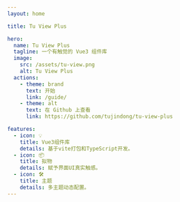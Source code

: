 ```yaml
---
layout: home

title: Tu View Plus

hero:
  name: Tu View Plus
  tagline: 一个有触觉的 Vue3 组件库
  image:
    src: /assets/tu-view.png
    alt: Tu View Plus
  actions:
    - theme: brand
      text: 开始
      link: /guide/
    - theme: alt
      text: 在 Github 上查看
      link: https://github.com/tujindong/tu-view-plus

features:
  - icon: 💡
    title: Vue3组件库
    details: 基于vite打包和TypeScript开发。
  - icon: 📦
    title: 拟物
    details: 赋予界面UI真实触感。
  - icon: 🛠️
    title: 主题
    details: 多主题动态配置。
---
```


